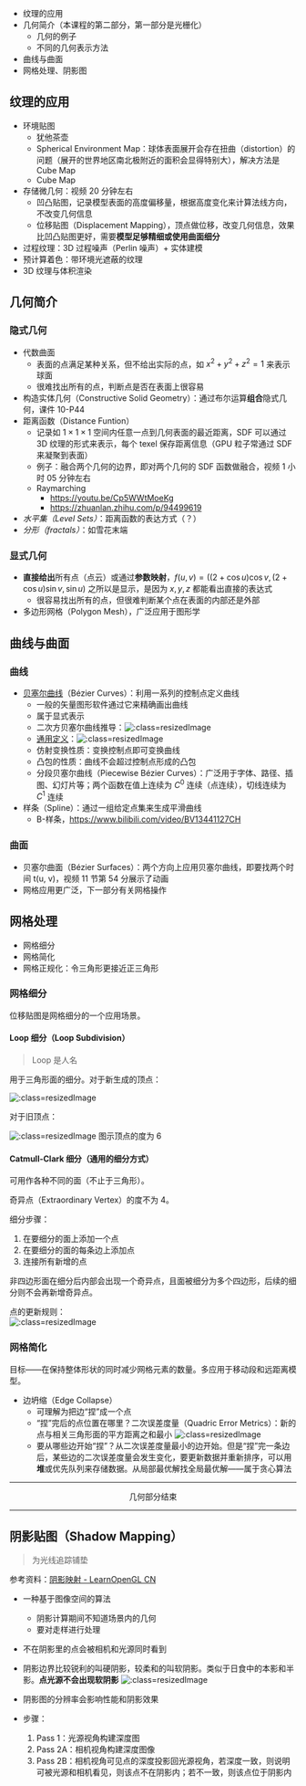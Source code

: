 - 纹理的应用
- 几何简介（本课程的第二部分，第一部分是光栅化）
  - 几何的例子
  - 不同的几何表示方法
- 曲线与曲面
- 网格处理、阴影图

## 纹理的应用

- 环境贴图
  - 犹他茶壶
  - Spherical Environment Map：球体表面展开会存在扭曲（distortion）的问题（展开的世界地区南北极附近的面积会显得特别大），解决方法是 Cube Map
  - Cube Map
- 存储微几何：视频 20 分钟左右
  - 凹凸贴图，记录模型表面的高度偏移量，根据高度变化来计算法线方向，不改变几何信息
  - 位移贴图（Displacement Mapping），顶点做位移，改变几何信息，效果比凹凸贴图更好，需要**模型足够精细或使用曲面细分**
- 过程纹理：3D 过程噪声（Perlin 噪声）+ 实体建模
- 预计算着色：带环境光遮蔽的纹理
- 3D 纹理与体积渲染

## 几何简介

### 隐式几何

- 代数曲面
  - 表面的点满足某种关系，但不给出实际的点，如 $x^2 + y^2 + z^2 = 1$ 来表示球面
  - 很难找出所有的点，判断点是否在表面上很容易
- 构造实体几何（Constructive Solid Geometry）：通过布尔运算**组合**隐式几何，课件 10-P44
- 距离函数（Distance Funtion）
  - 记录如 $1 \times 1 \times 1$ 空间内任意一点到几何表面的最近距离，SDF 可以通过 3D 纹理的形式来表示，每个 texel 保存距离信息（GPU 粒子常通过 SDF 来凝聚到表面）
  - 例子：融合两个几何的边界，即对两个几何的 SDF 函数做融合，视频 1 小时 05 分钟左右
  - Raymarching
    - https://youtu.be/Cp5WWtMoeKg
    - https://zhuanlan.zhihu.com/p/94499619
- *水平集（Level Sets）*：距离函数的表达方式（？）
- *分形（fractals）*：如雪花末端

### 显式几何

- **直接给出**所有点（点云）或通过**参数映射**，$f(u, v)=((2+\cos u) \cos v,(2+\cos u) \sin v, \sin u)$ 之所以是显示，是因为 $x, y, z$ 都能看出直接的表达式
  - 很容易找出所有的点，但很难判断某个点在表面的内部还是外部
- 多边形网格（Polygon Mesh），广泛应用于图形学

## 曲线与曲面

### 曲线

- [贝塞尔曲线](https://en.wikipedia.org/wiki/B%C3%A9zier_curve)（Bézier Curves）：利用一系列的控制点定义曲线
  - 一般的矢量图形软件通过它来精确画出曲线
  - 属于显式表示
  - 二次方贝塞尔曲线推导：![](_images/1012-01.png ':class=resizedImage')
  - [通用定义](https://en.wikipedia.org/wiki/B%C3%A9zier_curve#General_definition)：![](_images/1012-02.png ':class=resizedImage')
  - 仿射变换性质：变换控制点即可变换曲线
  - 凸包的性质：曲线不会超过控制点形成的凸包
  - 分段贝塞尔曲线（Piecewise Bézier Curves）：广泛用于字体、路径、插图、幻灯片等；两个函数在值上连续为 $C^0$ 连续（点连续），切线连续为 $C^1$ 连续
- 样条（Spline）：通过一组给定点集来生成平滑曲线
  - B-样条，https://www.bilibili.com/video/BV13441127CH

### 曲面

- 贝塞尔曲面（Bézier Surfaces）：两个方向上应用贝塞尔曲线，即要找两个时间 t(u, v)，视频 11 节第 54 分展示了动画
- 网格应用更广泛，下一部分有关网格操作

## 网格处理

- 网格细分
- 网格简化
- 网格正规化：令三角形更接近正三角形

### 网格细分

位移贴图是网格细分的一个应用场景。

#### Loop 细分（Loop Subdivision）

> Loop 是人名

用于三角形面的细分。对于新生成的顶点：

![](_images/1012-03.png ':class=resizedImage')

对于旧顶点：

![](_images/1012-04.png ':class=resizedImage')
图示顶点的度为 6

#### Catmull-Clark 细分（通用的细分方式）

可用作各种不同的面（不止于三角形）。

奇异点（Extraordinary Vertex）的度不为 4。

细分步骤：
1. 在要细分的面上添加一个点
2. 在要细分的面的每条边上添加点
3. 连接所有新增的点

非四边形面在细分后内部会出现一个奇异点，且面被细分为多个四边形，后续的细分则不会再新增奇异点。

点的更新规则：  
![](_images/1012-05.png ':class=resizedImage')

### 网格简化

目标——在保持整体形状的同时减少网格元素的数量。多应用于移动段和远距离模型。

- 边坍缩（Edge Collapse）
  - 可理解为把边“捏”成一个点
  - “捏”完后的点位置在哪里？二次误差度量（Quadric Error Metrics）：新的点与相关三角形面的平方距离之和最小
![](_images/1012-06.png ':class=resizedImage')
  - 要从哪些边开始“捏”？从二次误差度量最小的边开始。但是“捏”完一条边后，某些边的二次误差度量会发生变化，要更新数据并重新排序，可以用**堆**或优先队列来存储数据。从局部最优解找全局最优解——属于贪心算法

<hr>
<center>几何部分结束</center>
<hr>

## 阴影贴图（Shadow Mapping）

> 为光线追踪铺垫

参考资料：[阴影映射 - LearnOpenGL CN](https://learnopengl-cn.github.io/05%20Advanced%20Lighting/03%20Shadows/01%20Shadow%20Mapping/)

- 一种基于图像空间的算法
  - 阴影计算期间不知道场景内的几何
  - 要对走样进行处理
- 不在阴影里的点会被相机和光源同时看到
- 阴影边界比较锐利的叫硬阴影，较柔和的叫软阴影。类似于日食中的本影和半影。**点光源不会出现软阴影**
![](_images/1012-07.png ':class=resizedImage')
- 阴影图的分辨率会影响性能和阴影效果



- 步骤：
  1. Pass 1：光源视角构建深度图
  2. Pass 2A：相机视角构建深度图像
  3. Pass 2B：相机视角可见点的深度投影回光源视角，若深度一致，则说明可被光源和相机看见，则该点不在阴影内；若不一致，则该点位于阴影内


